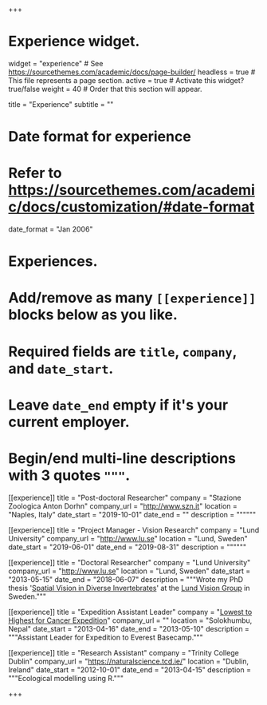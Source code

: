 +++
# Experience widget.
widget = "experience"  # See https://sourcethemes.com/academic/docs/page-builder/
headless = true  # This file represents a page section.
active = true  # Activate this widget? true/false
weight = 40  # Order that this section will appear.

title = "Experience"
subtitle = ""

# Date format for experience
#   Refer to https://sourcethemes.com/academic/docs/customization/#date-format
date_format = "Jan 2006"

# Experiences.
#   Add/remove as many `[[experience]]` blocks below as you like.
#   Required fields are `title`, `company`, and `date_start`.
#   Leave `date_end` empty if it's your current employer.
#   Begin/end multi-line descriptions with 3 quotes `"""`.
[[experience]]
  title = "Post-doctoral Researcher"
  company = "Stazione Zoologica Anton Dorhn"
  company_url = "http://www.szn.it"
  location = "Naples, Italy"
  date_start = "2019-10-01"
  date_end = ""
  description = """"""

[[experience]]
  title = "Project Manager - Vision Research"
  company = "Lund University"
  company_url = "http://www.lu.se"
  location = "Lund, Sweden"
  date_start = "2019-06-01"
  date_end = "2019-08-31"
  description = """"""

[[experience]]
  title = "Doctoral Researcher"
  company = "Lund University"
  company_url = "http://www.lu.se"
  location = "Lund, Sweden"
  date_start = "2013-05-15"
  date_end = "2018-06-07"
  description = """Wrote my PhD thesis '[Spatial Vision in Diverse Invertebrates](https://portal.research.lu.se/portal/en/publications/spatial-vision-in-diverse-invertebrates(dc76fe19-18de-49e6-955a-47d1a084760c).html)' at the [Lund Vision Group](https://www.biology.lu.se/research/research-groups/lund-vision-group) in Sweden."""

[[experience]]
  title = "Expedition Assistant Leader"
  company = "[Lowest to Highest for Cancer Expedition](http://www.khcc.jo/en/news/lowest-point-highest-point-cancer-expedition-team-members-arrive-safely-jordan)"
  company_url = ""
  location = "Solokhumbu, Nepal"
  date_start = "2013-04-16"
  date_end = "2013-05-10"
  description = """Assistant Leader for Expedition to Everest Basecamp."""

[[experience]]
  title = "Research Assistant"
  company = "Trinity College Dublin"
  company_url = "https://naturalscience.tcd.ie/"
  location = "Dublin, Ireland"
  date_start = "2012-10-01"
  date_end = "2013-04-15"
  description = """Ecological modelling using R."""

+++
